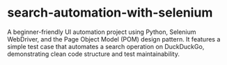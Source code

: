 # search-automation-with-selenium
A beginner-friendly UI automation project using Python, Selenium WebDriver, and the Page Object Model (POM) design pattern. It features a simple test case that automates a search operation on DuckDuckGo, demonstrating clean code structure and test maintainability.
